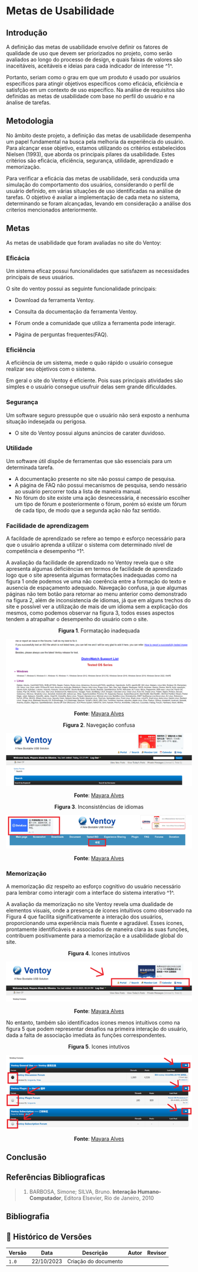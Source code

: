 # Metas de Usabilidade

## Introdução

A definição das metas de usabilidade envolve definir os fatores de qualidade de uso que devem ser priorizados no projeto, como serão avaliados ao longo do processo de design, e quais faixas de valores são inaceitáveis, aceitáveis e ideias para cada indicador de interesse ^1^.

Portanto, seriam como o grau em que um produto é usado por usuários específicos para atingir objetivos específicos como eficácia, eficiência e satisfção em um contexto de uso específico. Na análise de requisitos são definidas as metas de usabilidade com base no perfil do usuário e na ánalise de tarefas.

## Metodologia

No âmbito deste projeto, a definição das metas de usabilidade desempenha um papel fundamental na busca pela melhoria da experiência do usuário. Para alcançar esse objetivo, estamos utilizando os critérios estabelecidos Nielsen (1993), que aborda os principais pilares da usabilidade. Estes critérios são eficácia, eficiência, segurança, utilidade, aprendizado e memorização.

Para verificar a eficácia das metas de usabilidade, será conduzida uma simulação do comportamento dos usuários, considerando o perfil de usuário definido, em várias situações de uso identificadas na análise de tarefas. O objetivo é avaliar a implementação de cada meta no sistema, determinando se foram alcançadas, levando em consideração a análise dos criterios mencionados anteriormente.

## Metas

As metas de usabilidade que foram avaliadas no site do Ventoy:

### Eficácia

Um sistema eficaz possui funcionalidades que satisfazem as necessidades principais de seus
usuários.

O site do ventoy possui as seguinte funcionalidade principais:

- Download da ferramenta Ventoy.
 
- Consulta da documentação da ferramenta Ventoy.
- Fórum onde a comunidade que utiliza a ferramenta pode interagir.
- Página de perguntas frequentes(FAQ).

### Eficiência

A eficiência de um sistema, mede o quão rápido o usuário consegue realizar seu objetivos
com o sistema.

Em geral o site do Ventoy é eficiente. Pois suas principais atividades são simples e o usuário
consegue usufruir delas sem grande dificuldades.
 
### Segurança

Um software seguro pressupõe que o usuário não será exposto a nenhuma situação indesejada
ou perigosa.

- O site do Ventoy possui alguns anúncios de carater duvidoso.

### Utilidade

Um software útil dispõe de ferramentas que são essenciais para um determinada tarefa.

- A documentação presente no site não possui campo de pesquisa.
- A página de FAQ não possui mecanismos de pesquisa, sendo nessário ao usuário percorrer toda a 
lista de maneira manual.
- No fórum do site existe uma ação desnecessária, é necessário escolher um tipo de fórum e posteriormente
o fórum, porém só existe um fórum de cada tipo, de modo que a segunda ação não faz sentido.

### Facilidade de aprendizagem

A facildade de aprendizado se refere ao tempo e esforço necessário para que o usuário aprenda a utilizar o sistema com
determinado nível de competência e desempenho ^1^.

A avaliação da facilidade de aprendizado no Ventoy revela que o site apresenta algumas deficiências em termos de facilidade de aprendizado logo que o site apresenta algumas formatações inadequadas como na figura 1 onde podemos ve uma não coerência entre a formação do texto e ausencia de espaçamento adequado. Navegação confusa, ja que algumas páginas não tem botão para retornar ao menu anterior como demonstrado na figura 2, além de inconsistencia de idiomas, já que em alguns trechos do site e possível ver a utilização de mais de um idioma sem a explicação dos mesmos, como podemos observar na figura 3, todos esses aspectos tendem a atrapalhar o desempenho do usuário com o site. 

<center>

<p align="center"> <b>Figura 1</b>. Formatação inadequada</p>

![Formatação Inadequada ](../assets/FormatacaoInadequada.png)

<p align="center"><b>Fonte</b>:  <a href="https://github.com/Mayara-tech">Mayara Alves</a></p>


<p align="center"> <b>Figura 2</b>. Navegação confusa </p>

![Navegação Confusa ](../assets/NavegacaoConfusa.png)

<p align="center"><b>Fonte</b>:  <a href="https://github.com/Mayara-tech">Mayara Alves</a></p>


<p align="center"> <b>Figura 3</b>. Inconsistências de idiomas </p>

![Inconsistências de idiomas ](../assets/InconsistenciaIdiomas.png)

<p align="center"><b>Fonte</b>:  <a href="https://github.com/Mayara-tech">Mayara Alves</a></p>

</center>


### Memorização

A memorização diz respeito ao esforço cognitivo do usuário necessário para lembrar como interagir com a interface do sistema interativo ^1^.

A avaliação da memorização no site Ventoy revela uma dualidade de elementos visuais, onde a presença de ícones intuitivos como observado na Figura 4 que facilita significativamente a interação dos usuários, proporcionando uma experiência mais fluente e agradável. Esses ícones, prontamente identificáveis e associados de maneira clara às suas funções, contribuem positivamente para a memorização e a usabilidade global do site.

<center>

<p align="center"> <b>Figura 4</b>. Icones intutivos </p>

![Icones Intuitivos ](../assets/IconesIntuitivo.png)

<p align="center"><b>Fonte</b>:  <a href="https://github.com/Mayara-tech">Mayara Alves</a></p>

</center>

No entanto, também são identificados ícones menos intuitivos como na figura 5 que podem representar desafios na primeira interação do usuário, dada a falta de associação imediata às funções correspondentes. 

<center>

<p align="center"> <b>Figura 5</b>. Icones intutivos </p>

![Icones Intuitivos ](../assets/IconesNaoIntuitivo.png)

<p align="center"><b>Fonte</b>:  <a href="https://github.com/Mayara-tech">Mayara Alves</a></p>

</center>


## Conclusão

## Referências Bibliograficas

> 1.  BARBOSA, Simone; SILVA, Bruno. **Interação Humano-Computador**, Editora Elsevier, Rio de Janeiro, 2010

## Bibliografia





## 📑 Histórico de Versões

| Versão | Data       | Descrição   | Autor   | Revisor                                      |
| ------ | ---------- | ----------- | -------| ------------------------------------------|
| `1.0`  | 22/10/2023 | Criação do documento | [](https://github.com/) |  [](https://github.com/)


